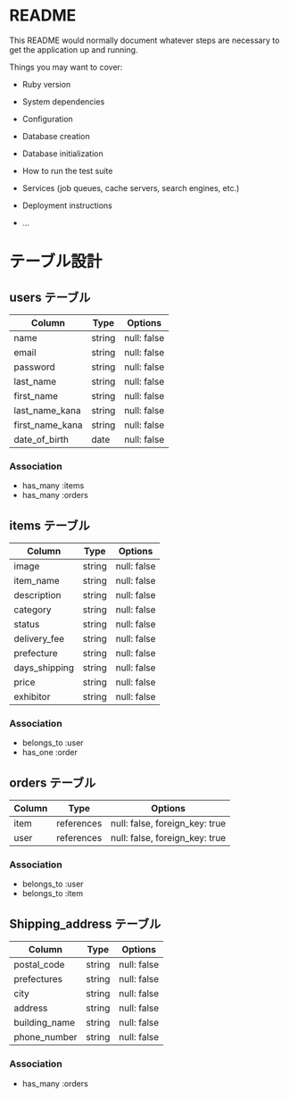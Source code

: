 # README

This README would normally document whatever steps are necessary to get the
application up and running.

Things you may want to cover:

* Ruby version

* System dependencies

* Configuration

* Database creation

* Database initialization

* How to run the test suite

* Services (job queues, cache servers, search engines, etc.)

* Deployment instructions

* ...

# テーブル設計

## users テーブル

| Column          | Type   | Options     |
| --------------- | ------ | ----------- |
| name            | string | null: false |
| email           | string | null: false |
| password        | string | null: false |
| last_name       | string | null: false |
| first_name      | string | null: false |
| last_name_kana  | string | null: false |
| first_name_kana | string | null: false |
| date_of_birth   | date   | null: false |

### Association

- has_many :items
- has_many :orders

## items テーブル

| Column        | Type   | Options     |
| ------------- | ------ | ----------- |
| image         | string | null: false |
| item_name     | string | null: false |
| description   | string | null: false |
| category      | string | null: false |
| status        | string | null: false |
| delivery_fee  | string | null: false |
| prefecture    | string | null: false |
| days_shipping | string | null: false |
| price         | string | null: false |
| exhibitor     | string | null: false |

### Association

- belongs_to :user
- has_one :order

## orders テーブル

| Column | Type       | Options                        |
| ------ | ---------- | ------------------------------ |
| item   | references | null: false, foreign_key: true |
| user   | references | null: false, foreign_key: true |

### Association

- belongs_to :user
- belongs_to :item

## Shipping_address テーブル

| Column        | Type   | Options     |
| ------------- | ------ | ----------- |
| postal_code   | string | null: false |
| prefectures   | string | null: false |
| city          | string | null: false |
| address       | string | null: false |
| building_name | string | null: false |
| phone_number  | string | null: false |

### Association

- has_many :orders

